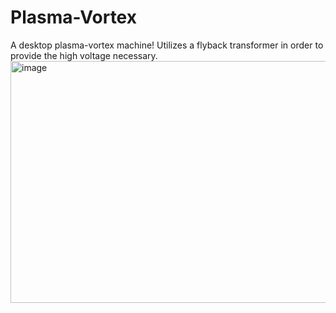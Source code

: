 # Plasma-Vortex
A desktop plasma-vortex machine! Utilizes a flyback transformer in order to provide the high voltage necessary.
<img width="694" height="387" alt="image" src="https://github.com/user-attachments/assets/b8782616-6717-46ab-aaf1-cd125ea9e8fd" />
